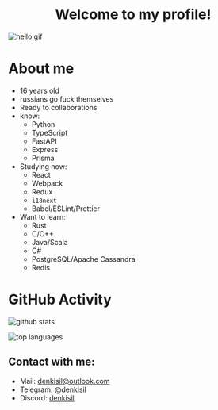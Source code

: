 <h1 align="center">Welcome to my profile!</h1>

![hello gif](https://media.tenor.com/PVOLP-zHqooAAAAC/hello.gif)

# About me
- 16 years old
- russians go fuck themselves
- Ready to collaborations
- know:
  - Python
  - TypeScript
  - FastAPI
  - Express
  - Prisma
- Studying now:
  - React
  - Webpack
  - Redux
  - `i18next`
  - Babel/ESLint/Prettier
- Want to learn:
  - Rust
  - C/C++
  - Java/Scala
  - C#
  - PostgreSQL/Apache Cassandra
  - Redis

# GitHub Activity

![github stats](https://github-readme-stats.vercel.app/api?username=denkisil&theme=dark&show_icons=true)

![top languages](https://github-readme-stats.vercel.app/api/top-langs?username=denkisil&theme=dark&layout=compact&show_icons=true)

## Contact with me:
- Mail: denkisil@outlook.com
- Telegram: [@denkisil](https://t.me/denkisil)
- Discord: [denkisil](https://discord.com/users/user/1034708466977214464)

